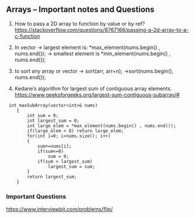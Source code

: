 ## Arrays – Important notes and Questions

1) How to pass a 2D array to function by value or by ref? <br>
 https://stackoverflow.com/questions/8767166/passing-a-2d-array-to-a-c-function

2) In vector → largest element is: *max_element(nums.begin() , nums.end());
	        → smallest element is *min_element(nums.begin() , nums.end());

3) to sort any array or vector → sort(arr, arr+n);
			           →sort(nums.begin(), nums.end());

4) Kedane’s algorithm for largest sum of contiguous array elements. <br>
https://www.geeksforgeeks.org/largest-sum-contiguous-subarray/#
```
 int maxSubArray(vector<int>& nums) 
    {
        int sum = 0;
        int largest_sum = 0;
        int large_elem = *max_element(nums.begin() , nums.end());
        if(large_elem < 0) return large_elem;
        for(int i=0; i<nums.size(); i++)
        {
            sum+=nums[i];
            if(sum<=0)
                sum = 0;
            if(sum > largest_sum)
                largest_sum = sum;
        }
        return largest_sum;
    }
```
### Important Questions
https://www.interviewbit.com/problems/flip/


